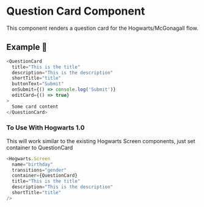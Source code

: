 # Question Card Component

This component renders a question card for the Hogwarts/McGonagall flow.

## Example 🚀

```javascript
<QuestionCard
  title="This is the title"
  description="This is the description"
  shortTitle="title"
  buttonText="Submit"
  onSubmit={() => console.log('Submit')}
  editCard={() => true}
>
  Some card content
</QuestionCard>
```

### To Use With Hogwarts 1.0

This will work similar to the existing Hogwarts Screen components, just set container to QuestionCard

```javascript
<Hogwarts.Screen
  name="birthday"
  transitions="gender"
  container={QuestionCard}
  title="This is the title"
  description="This is the description"
  shortTitle="title"
/>
```

